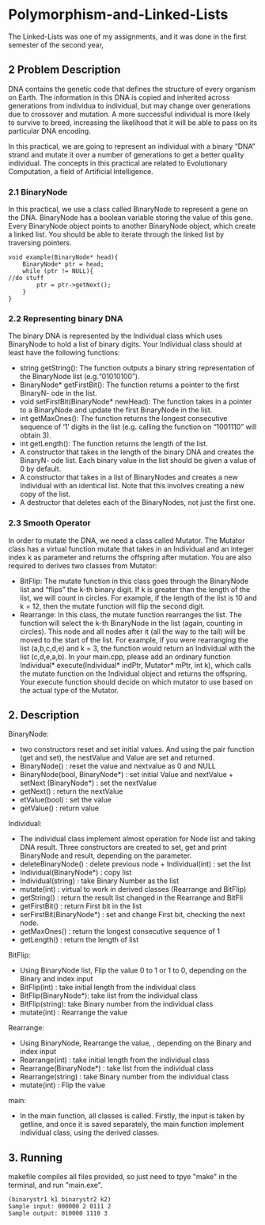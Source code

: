 # Polymorphism-and-Linked-Lists

The Linked-Lists was one of my assignments, and it was done in the first semester of the second year,

## 2 Problem Description 

DNA contains the genetic code that defines the structure of every organism on Earth. The information in this DNA is copied and inherited across generations from individua to individual, but may change over generations due to crossover and mutation. A more successful individual is more likely to survive to breed, increasing the likelihood that it will be able to pass on its particular DNA encoding.

In this practical, we are going to represent an individual with a binary “DNA” strand and mutate it over a number of generations to get a better quality individual. The concepts in this practical are related to Evolutionary Computation, a field of Artificial Intelligence.

### 2.1 BinaryNode
In this practical, we use a class called BinaryNode to represent a gene on the DNA. BinaryNode has a boolean variable storing the value of this gene. Every BinaryNode object points to another BinaryNode object, which create a linked list. You should be able to iterate through the linked list by traversing pointers.

```
void example(BinaryNode* head){
    BinaryNode* ptr = head;
    while (ptr != NULL){
//do stuff
        ptr = ptr->getNext();
    }
}
```

### 2.2 Representing binary DNA
The binary DNA is represented by the Individual class which uses BinaryNode to hold a list of binary digits. Your Individual class should at least have the following functions:
* string getString(): The function outputs a binary string representation of the BinaryNode list (e.g.“01010100”).
* BinaryNode* getFirstBit(): The function returns a pointer to the first BinaryN- ode in the list.
* void setFirstBit(BinaryNode* newHead): The function takes in a pointer to a BinaryNode and update the first BinaryNode in the list.
* int getMaxOnes(): The function returns the longest consecutive sequence of ‘1’ digits in the list (e.g. calling the function on “1001110” will obtain 3).
* int getLength(): The function returns the length of the list.
* A constructor that takes in the length of the binary DNA and creates the BinaryN- ode list. Each binary value in the list should be given a value of 0 by default.
* A constructor that takes in a list of BinaryNodes and creates a new Individual with an identical list. Note that this involves creating a new copy of the list.
* A destructor that deletes each of the BinaryNodes, not just the first one.

### 2.3 Smooth Operator
In order to mutate the DNA, we need a class called Mutator. The Mutator class has a virtual function mutate that takes in an Individual and an integer index k as parameter and returns the offspring after mutation. You are also required to derives two classes from Mutator:
* BitFlip: The mutate function in this class goes through the BinaryNode list and “flips” the k-th binary digit. If k is greater than the length of the list, we will count in circles. For example, if the length of the list is 10 and k = 12, then the mutate function will flip the second digit.
* Rearrange: In this class, the mutate function rearranges the list. The function will select the k-th BinaryNode in the list (again, counting in circles). This node and all nodes after it (all the way to the tail) will be moved to the start of the list. 
For example, if you were rearranging the list (a,b,c,d,e) and k = 3, the function would return an Individual with the list (c,d,e,a,b).
In your main.cpp, please add an ordinary function
Individual* execute(Individual* indPtr, Mutator* mPtr, int k),
which calls the mutate function on the Individual object and returns the offspring. Your execute function should decide on which mutator to use based on the actual type of the Mutator.

## 2. Description

BinaryNode:
* two constructors reset and set initial values. And using the pair function (get and set), the nestValue and Value are set and returned.
* BinaryNode() : reset the value and nextvalue as 0 and NULL
* BinaryNode(bool, BinaryNode*) : set initial Value and nextValue + setNext (BinaryNode*) : set the nextValue
* getNext() : return the nextValue
* etValue(bool) : set the value
* getValue() : return value

Individual:
* The individual class implement almost operation for Node list and taking DNA result.  Three constructors are created to set, get and print BinaryNode and result, depending on the parameter.
* deleteBinaryNode() : delete previous node + Individual(int) : set the list
* Individual(BinaryNode*) : copy list
* Individual(string) : take Binary Number as the list
* mutate(int) : virtual to work in derived classes (Rearrange and BitFlip)
* getString() : return the result list changed in the Rearrange and BitFli
* getFirstBit() : return First bit in the list
* serFirstBit(BinaryNode*) : set and change First bit, checking the next node.
* getMaxOnes() : return the longest consecutive sequence of 1 
* getLength() : return the length of list

BitFlip:
* Using BinaryNode list, Flip the value 0 to 1 or 1 to 0, depending on the Binary and index input
* BitFlip(int) : take initial length from the individual class 
* BitFlip(BinaryNode*): take list from the individual class 
* BitFlip(string): take Binary number from the individual class 
* mutate(int) : Rearrange the value

Rearrange:
* Using BinaryNode, Rearrange the value, , depending on the Binary and index input
* Rearrange(int) : take initial length from the individual class 
* Rearrange(BinaryNode*) : take list from the individual class 
* Rearrange(string) : take Binary number from the individual class 
* mutate(int) : Flip the value

main:
* In the main function, all classes is called. Firstly, the input is taken by getline, and once it is saved separately, the main function implement individual class, using the derived classes.

## 3. Running

makefile compiles all files provided, so just need to tpye "make" in the terminal, and run "main.exe".

```
(binarystr1 k1 binarystr2 k2)
Sample input: 000000 2 0111 2 
Sample output: 010000 1110 3
```
